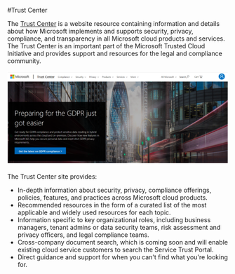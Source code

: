 #Trust Center

The [Trust Center](https://www.microsoft.com/trustcenter?azure-portal=true) is a website resource containing information and details about how Microsoft implements and supports security, privacy, compliance, and transparency in all Microsoft cloud products and services. The Trust Center is an important part of the Microsoft Trusted Cloud Initiative and provides support and resources for the legal and compliance community.


![Screenshot of the trust center website home page.](../media/trustcenter.png)


The Trust Center site provides:

+ In-depth information about security, privacy, compliance offerings, policies, features, and practices across Microsoft cloud products.
+ Recommended resources in the form of a curated list of the most applicable and widely used resources for each topic.
+ Information specific to key organizational roles, including business managers, tenant admins or data security teams, risk assessment and privacy officers, and legal compliance teams.
+ Cross-company document search, which is coming soon and will enable existing cloud service customers to search the Service Trust Portal.
+ Direct guidance and support for when you can't find what you're looking for.

